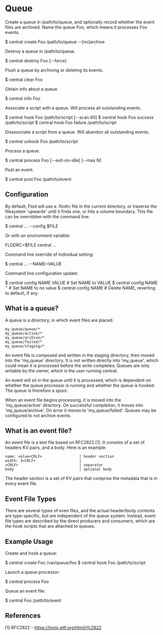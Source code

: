 # Queue

Create a queue in /path/to/queue, and optionally record whether the event
files are archived. Name the queue Foo, which means it processes Foo events.

  $ central create Foo /path/to/queue --[no]archive

Destroy a queue in /path/to/queue.

  $ central destroy Foo [--force]

Flush a queue by archiving or deleting its events.

  $ central clear Foo

Obtain info about a queue.

  $ central info Foo

Associate a script with a queue. Will process all outstanding events.

  $ central hook Foo /path/to/script [--scan 60]
  $ central hook Foo success /path/to/script
  $ central hook Foo failure /path/to/script

Disassociate a script from a queue. Will abandon all outstanding events.

  $ central unhook Foo /path/to/script

Process a queue.

  $ central process Foo [--exit-on-idle] [--max N]

Post an event.

  $ central post Foo /path/to/event


## Configuration

By default, Flod will use a .flodrc file in the current directory, or traverse
the filesystem 'upwards' until it finds one, or hits a volume boundary. This
file can be overridden with the command line:

  $ central ... --config $FILE

Or with an environment variable:

  FLODRC=$FILE central ...

Command line override of individual setting:

  $ central ... --NAME=VALUE

Command line configuration update:

  $ central config NAME VALUE       # Set NAME to VALUE
  $ central config NAME ''          # Set NAME to no value
  $ central config NAME             # Delete NAME, reverting to default, if any


## What is a queue?

A queue is a directory, in which event files are placed.

    my_queue/queue/*
    my_queue/active/*
    my_queue/archive/*
    my_queue/failed/*
    my_queue/staging/*

An event file is composed and written in the staging directory, then moved into
the 'my_queue' directory. It is not written directly into 'my_queue', which
could mean it is processed before the write completes. Queues are only writable
by the owner, which is the user running central.

An event will sit in the queue until it is processed, which is dependent on
whether the queue processor is running and whether the queue is hooked. The
queue is therefore a spool.

When an event file begins processing, it is moved into the 'my_queue/active'
directory. On successful completion, it moves into 'my_queue/archive'. On error
it moves to 'my_queue/failed'. Queues may be configured to not archive events.


## What is an event file?

An event file is a text file based on RFC2822 [1]. It consists of a set of
headers KV pairs, and a body. Here is an example:

    name: value<CRLF>                 | header section
    width: 3<CRLF>                    |
    <CRLF>                            | separator
    body                              | optional body

The header section is a set of KV pairs that comprise the metadata that is in
every event file.


## Event File Types

There are several types of even files, and the actual header/body contents are
type-specific, but are independent of the queue system. Instead, event file
types are described by the direct producers and consumers, which are the hook
scripts that are attached to queues.


## Example Usage

Create and hook a queue:

  $ central create Foo /var/queue/foo
  $ central hook Foo /path/to/script

Launch a queue processor:

  $ central process Foo

Queue an event file:

  $ central Foo /path/to/event


## References

[1] RFC2822 - https://tools.ietf.org/html/rfc2822

